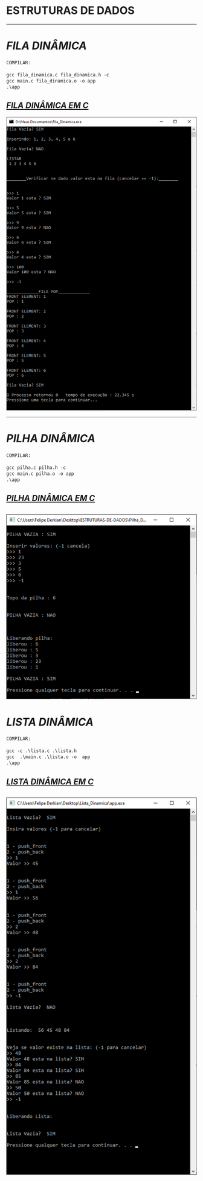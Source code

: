 # ESTRUTURAS DE DADOS

---
# _FILA DINÂMICA_
```
COMPILAR: 

gcc fila_dinamica.c fila_dinamica.h -c
gcc main.c fila_dinamica.o -o app 
.\app
```
## [_*FILA DINÂMICA EM C*_](https://github.com/felipekian/ESTRUTURAS-DE-DADOS/tree/master/Fila_Dinamica)

![](https://github.com/felipekian/ESTRUTURAS-DE-DADOS/blob/master/Fila_Dinamica/Imagem/Fila.png)

---

# _PILHA DINÂMICA_
```
COMPILAR:

gcc pilha.c pilha.h -c
gcc main.c pilha.o -o app 
.\app
```
## [_*PILHA DINÂMICA EM C*_](https://github.com/felipekian/ESTRUTURAS-DE-DADOS/tree/master/Pilha_Dinamica)

![](https://github.com/felipekian/ESTRUTURAS-DE-DADOS/blob/master/Pilha_Dinamica/Imagem/Pilha.png)
---

# _LISTA DINÂMICA_
```
COMPILAR:

gcc -c .\lista.c .\lista.h
gcc  .\main.c .\lista.o -o  app
.\app
```
## [_*LISTA DINÂMICA EM C*_](https://github.com/felipekian/ESTRUTURAS-DE-DADOS/tree/master/Lista_Dinamica)

![](https://github.com/felipekian/ESTRUTURAS-DE-DADOS/blob/master/Lista_Dinamica/Imagem/lista.png)
---
